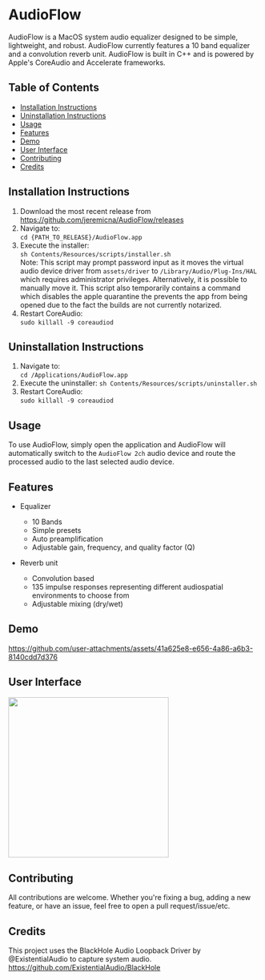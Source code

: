 # AudioFlow
AudioFlow is a MacOS system audio equalizer designed to be simple, lightweight, and robust. AudioFlow currently features a 10 band equalizer and a convolution reverb unit. AudioFlow is built in C++ and is powered by Apple's CoreAudio and Accelerate frameworks.

## Table of Contents
- [Installation Instructions](#installation-instructions)
- [Uninstallation Instructions](#uninstallation-instructions)
- [Usage](#usage)
- [Features](#features)
- [Demo](#demo)
- [User Interface](#user-interface)
- [Contributing](#contributing)
- [Credits](#credits)

## Installation Instructions
1. Download the most recent release from https://github.com/jeremicna/AudioFlow/releases
2. Navigate to:\
```cd {PATH_TO_RELEASE}/AudioFlow.app```
3. Execute the installer:\
```sh Contents/Resources/scripts/installer.sh```\
Note: This script may prompt password input as it moves the virtual audio device driver from ```assets/driver``` to ```/Library/Audio/Plug-Ins/HAL``` which requires administrator privileges. Alternatively, it is possible to manually move it. This script also temporarily contains a command which disables the apple quarantine the prevents the app from being opened due to the fact the builds are not currently notarized. 
4. Restart CoreAudio:\
```sudo killall -9 coreaudiod```

## Uninstallation Instructions
1. Navigate to:\
   ```cd /Applications/AudioFlow.app```
2. Execute the uninstaller:
   ```sh Contents/Resources/scripts/uninstaller.sh```
3. Restart CoreAudio:\
   ```sudo killall -9 coreaudiod```

## Usage
To use AudioFlow, simply open the application and AudioFlow will automatically switch to the ```AudioFlow 2ch``` audio device and route the processed audio to the last selected audio device.

## Features
* Equalizer
  * 10 Bands
  * Simple presets
  * Auto preamplification
  * Adjustable gain, frequency, and quality factor (Q)

* Reverb unit
  * Convolution based
  * 135 impulse responses representing different audiospatial environments to choose from
  * Adjustable mixing (dry/wet)
 
## Demo
https://github.com/user-attachments/assets/41a625e8-e656-4a86-a6b3-8140cdd7d376

## User Interface
<img src="assets/demo/ui.png" width="320">

## Contributing
All contributions are welcome. Whether you're fixing a bug, adding a new feature, or have an issue, feel free to open a pull request/issue/etc.

## Credits
This project uses the BlackHole Audio Loopback Driver by @ExistentialAudio to capture system audio. https://github.com/ExistentialAudio/BlackHole
